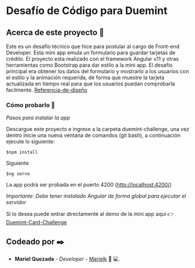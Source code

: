 # Desafío de Código para Duemint

## Acerca de este proyecto 🚀

Este es un desafío técnico que hice para postular al cargo de Front-end Developer. Esta mini app emula un formulario para guardar tarjetas de crédito.
El proyecto esta realizado con el framework Angular v11 y otras herramientas como Bootstrap para dar estilo a la mini app.
El desafío principal era obtener los datos del formulario y mostrarlo a los usuarios con el estilo y la animación requerida, de forma que muestre la tarjeta actualizada en tiempo real para que los usuarios puedan comprobarla facilmente.
[Referencia-de-diseño](https://user-images.githubusercontent.com/26169103/168935673-ece48d11-12a3-4238-b6bc-cad4d33218ee.gif)

### Cómo probarlo 🔧

_Pasos para instalar la app_

Descargue este proyecto e ingrese a la carpeta duemint-challenge, una vez dentro inicie una nueva ventana de comandos (git bash), a continuación ejecute lo siguiente:

```
$npm install 
```

Siguiente

```
$ng serve
```

La app podrá ser probada en el puerto 4200 (<http://localhost:4200/>)

_Importante: Debe tener instalado Angular de forma global para ejecutar el servidor_

Si lo desea puede entrar directamente al demo de la mini app aquí 👉 [Duemint-Card-Challenge]( https://duemint-challenge.herokuapp.com/)

## Codeado por ✒️

* **Mariel Quezada** - _Developer_ - [Marielk](https://github.com/Marielk)
:woman: :computer:.
